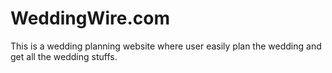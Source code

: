 # WeddingWire.com
This is a wedding planning website where user easily plan the wedding and get all the wedding stuffs.
